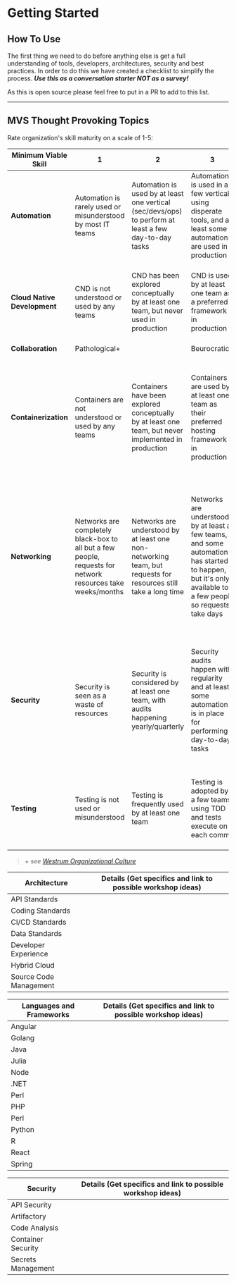 # Getting Started

## How To Use

The first thing we need to do before anything else is get a full understanding of tools, developers, architectures, security and best practices. In order to do this we have created a checklist to simplify the process. ***Use this as a conversation starter NOT as a survey!***

As this is open source please feel free to put in a PR to add to this list.

---

## MVS Thought Provoking Topics

Rate organization's skill maturity on a scale of 1-5:

| Minimum Viable Skill | 1 | 2 | 3 | 4 | 5 |
|----------------------|---|---|---|---|---|
| **Automation** | Automation is rarely used or misunderstood by most IT teams | Automation is used by at least one vertical (sec/devs/ops) to perform at least a few day-to-day tasks | Automation is used in a few verticals using disperate tools, and at least some automations are used in production | Automation is used widely across the organization, but no standards/structure exists for automation across the organization | Automation is used across all IT teams in a standardized way and is shared and managed through APIs |
| **Cloud Native Development** | CND is not understood or used by any teams | CND has been explored conceptually by at least one team, but never used in production | CND is used by at least one team as a preferred framework in production | CND is widely used, but without organizational consensus on standards, platforms, or tooling | CND is widely used across the organization, backed by standards for all developers and golden roads to production through automation |
| **Collaboration** | Pathological+ | | Beurocratic+ | | Generative+ |
| **Containerization** | Containers are not understood or used by any teams | Containers have been explored conceptually by at least one team, but never implemented in production | Containers are used by at least one team as their preferred hosting framework in production | Containers are widely used, but orchestration of containers is not formalized across the organization, automation/tooling is lacking, the orchestrator is not named "Kubernetes", or Kubernetes is used but not understood by teams | Containers are widely used and orchestrated in a well-defined and understood way using Kubernetes, with developer and operations tooling/automations eliminating nearly all toil from the application lifecycle |
| **Networking** | Networks are completely black-box to all but a few people, requests for network resources take weeks/months | Networks are understood by at least one non-networking team, but requests for resources still take a long time | Networks are understood by at least a few teams, and some automation has started to happen, but it's only available to a few people so requests take days | Networks are somewhat automated, with a few common resources/requests being completely automated | Network architecture is standardized, generally known by all IT teams, and day-to-day tasks are completely automated including maintaining/creating certificates, DNS, firewalls, and load balancers, with teams provisioning these resources in seconds through self-service automation |
| **Security** | Security is seen as a waste of resources | Security is considered by at least one team, with audits happening yearly/quarterly | Security audits happen with regularity and at least some automation is in place for performing day-to-day tasks | Security automation is widely used for scanning infrastructure and source code and security is a primary concern for large/critical projects from the start, but most security still happens after implementation | Security expectations are well defined and a primary concern of all employees from the start with robust and thorough security automation baked-in to all levels of infrastructure and source code being scanned on every commit for vulerabilities |
| **Testing** | Testing is not used or misunderstood | Testing is frequently used by at least one team | Testing is adopted by a few teams using TDD and tests execute on each commit | Testing through TDD is widely used with some standards, and other forms of tests have started to arise, but are generally not adopted | Testing is standardized and has moved beyond TDD to include contract testing, integration testing, and other patterns |

> _+ see [Westrum Organizational Culture](https://cloud.google.com/architecture/devops/devops-culture-westrum-organizational-culture)_

| Architecture           | Details (Get specifics and link to possible workshop ideas) |
|------------------------|-------------------------------------------------------------|
| API Standards          |                                                             |
| Coding Standards       |                                                             |
| CI/CD Standards        |                                                             |
| Data Standards         |                                                             |
| Developer Experience   |                                                             |
| Hybrid Cloud           |                                                             |
| Source Code Management |                                                             |

| Languages and Frameworks | Details (Get specifics and link to possible workshop ideas) |
|--------------------------|-------------------------------------------------------------|
| Angular                  |                                                             |
| Golang                   |                                                             |
| Java                     |                                                             |
| Julia                    |                                                             |
| Node                     |                                                             |
| .NET                     |                                                             |
| Perl                     |                                                             |
| PHP                      |                                                             |
| Perl                     |                                                             |
| Python                   |                                                             |
| R                        |                                                             |
| React                    |                                                             |
| Spring                   |                                                             |

| Security           | Details (Get specifics and link to possible workshop ideas) |
|--------------------|-------------------------------------------------------------|
| API Security       |                                                             |
| Artifactory        |                                                             |
| Code Analysis      |                                                             |
| Container Security |                                                             |
| Secrets Management |                                                             |
